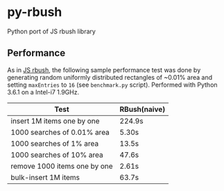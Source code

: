 # py-rbush
Python port of JS rbush library

## Performance

As in [JS rbush](https://github.com/mourner/rbush),
the following sample performance test was done by generating
random uniformly distributed rectangles of ~0.01% area and setting `maxEntries` to `16`
(see `benchmark.py` script).
Performed with Python 3.6.1 on a Intel-i7 1.9GHz.

Test                         | RBush(naive)
---------------------------- | ------ 
insert 1M items one by one   | 224.9s 
1000 searches of 0.01% area  | 5.30s  
1000 searches of 1% area     | 13.5s  
1000 searches of 10% area    | 47.6s  
remove 1000 items one by one | 2.61s  
bulk-insert 1M items         | 63.7s  
